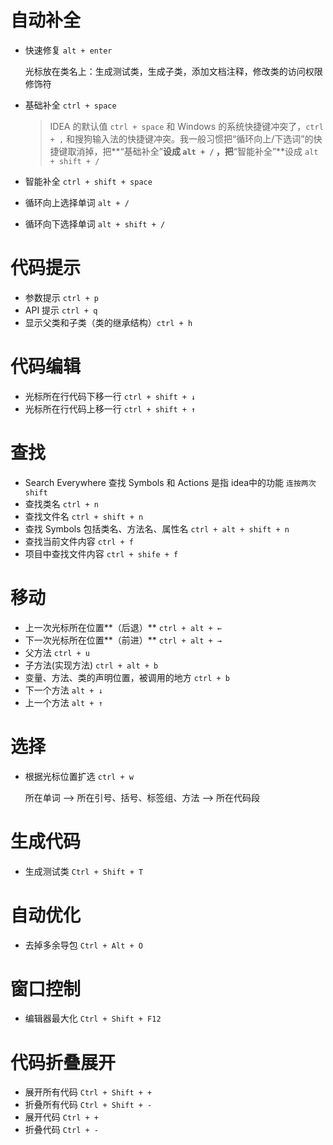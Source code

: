 # 自动补全

- 快速修复 `alt + enter`
  
  光标放在类名上：生成测试类，生成子类，添加文档注释，修改类的访问权限修饰符
  
- 基础补全 `ctrl + space`

  > IDEA 的默认值 `ctrl + space` 和 Windows 的系统快捷键冲突了，`ctrl + ,` 和搜狗输入法的快捷键冲突。我一般习惯把“循环向上/下选词”的快捷键取消掉，把**“基础补全”**设成 `alt + /` ，把**“智能补全”**设成 `alt + shift + /` 

- 智能补全 `ctrl + shift + space`

- 循环向上选择单词 `alt + /`

- 循环向下选择单词 `alt + shift + /`

# 代码提示
- 参数提示 `ctrl + p`
- API 提示 `ctrl + q`
- 显示父类和子类（类的继承结构）`ctrl + h`

# 代码编辑

- 光标所在行代码下移一行 `ctrl + shift + ↓` 
- 光标所在行代码上移一行 `ctrl + shift + ↑` 

# 查找

- Search Everywhere 查找 Symbols 和 Actions 是指 idea中的功能  `连按两次shift`
- 查找类名 `ctrl + n`
- 查找文件名 `ctrl + shift + n`
- 查找 Symbols 包括类名、方法名、属性名 `ctrl + alt + shift + n`
- 查找当前文件内容 `ctrl + f`
- 项目中查找文件内容 `ctrl + shife + f`

# 移动

- 上一次光标所在位置**（后退）** `ctrl + alt + ← `
- 下一次光标所在位置**（前进）** `ctrl + alt + →`
- 父方法 `ctrl + u`
- 子方法(实现方法) `ctrl + alt + b`
- 变量、方法、类的声明位置，被调用的地方 `ctrl + b`
- 下一个方法 `alt + ↓`
- 上一个方法 `alt + ↑`

# 选择

- 根据光标位置扩选 `ctrl + w`

  所在单词 --> 所在引号、括号、标签组、方法 --> 所在代码段

# 生成代码

- 生成测试类 `Ctrl + Shift + T`

# 自动优化
- 去掉多余导包 `Ctrl + Alt + O`

# 窗口控制
- 编辑器最大化 `Ctrl + Shift + F12`

# 代码折叠展开

- 展开所有代码 `Ctrl + Shift + +`
- 折叠所有代码 `Ctrl + Shift + -`
- 展开代码 `Ctrl + +` 
- 折叠代码 `Ctrl + -` 